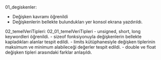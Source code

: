 01_degiskenler:

- Değişken kavramı öğrenildi
- Değişkenlerin bellekte bulundukları yer konsol ekrana yazdırıldı.

02_temelVeriTipleri:
    02_01_temelVeriTipleri
    - unsigned, short, long keywordleri öğrenildi.
    - sizeof fonksiyonuyla değişkenlerin bellekte kapladıkları alanlar tespit edildi.
    - limits kütüphanesiyle değişken tiplerinin maksimum ve minimum alabileceği değerler tespit edildi.
    - double ve float değişken tipleri arasındaki farklar anlaşıldı.